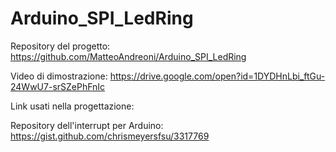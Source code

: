 # Arduino_SPI_LedRing


Repository del progetto: https://github.com/MatteoAndreoni/Arduino_SPI_LedRing



Video di dimostrazione: https://drive.google.com/open?id=1DYDHnLbi_ftGu-24WwU7-srSZePhFnIc






Link usati nella progettazione:

Repository dell'interrupt per Arduino: https://gist.github.com/chrismeyersfsu/3317769




